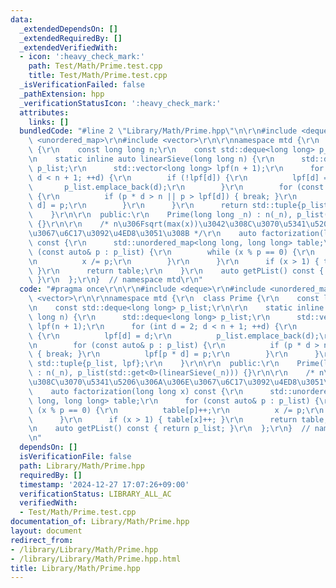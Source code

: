 ```yaml
---
data:
  _extendedDependsOn: []
  _extendedRequiredBy: []
  _extendedVerifiedWith:
  - icon: ':heavy_check_mark:'
    path: Test/Math/Prime.test.cpp
    title: Test/Math/Prime.test.cpp
  _isVerificationFailed: false
  _pathExtension: hpp
  _verificationStatusIcon: ':heavy_check_mark:'
  attributes:
    links: []
  bundledCode: "#line 2 \"Library/Math/Prime.hpp\"\n\r\n#include <deque>\r\n#include\
    \ <unordered_map>\r\n#include <vector>\r\n\r\nnamespace mtd {\r\n  class Prime\
    \ {\r\n    const long long n;\r\n    const std::deque<long long> p_list;\r\n\r\
    \n    static inline auto linearSieve(long long n) {\r\n      std::deque<long long>\
    \ p_list;\r\n      std::vector<long long> lpf(n + 1);\r\n      for (int d = 2;\
    \ d < n + 1; ++d) {\r\n        if (!lpf[d]) {\r\n          lpf[d] = d;\r\n   \
    \       p_list.emplace_back(d);\r\n        }\r\n        for (const auto& p : p_list)\
    \ {\r\n          if (p * d > n || p > lpf[d]) { break; }\r\n          lpf[p *\
    \ d] = p;\r\n        }\r\n      }\r\n      return std::tuple{p_list, lpf};\r\n\
    \    }\r\n\r\n  public:\r\n    Prime(long long _n) : n(_n), p_list(std::get<0>(linearSieve(_n)))\
    \ {}\r\n\r\n    /* n\u306Fsqrt(max(x))\u3042\u308C\u3070\u5341\u5206\u306A\u306E\
    \u3067\u6C17\u3092\u4ED8\u3051\u308B */\r\n    auto factorization(long long x)\
    \ const {\r\n      std::unordered_map<long long, long long> table;\r\n      for\
    \ (const auto& p : p_list) {\r\n        while (x % p == 0) {\r\n          table[p]++;\r\
    \n          x /= p;\r\n        }\r\n      }\r\n      if (x > 1) { table[x]++;\
    \ }\r\n      return table;\r\n    }\r\n    auto getPList() const { return p_list;\
    \ }\r\n  };\r\n}  // namespace mtd\r\n"
  code: "#pragma once\r\n\r\n#include <deque>\r\n#include <unordered_map>\r\n#include\
    \ <vector>\r\n\r\nnamespace mtd {\r\n  class Prime {\r\n    const long long n;\r\
    \n    const std::deque<long long> p_list;\r\n\r\n    static inline auto linearSieve(long\
    \ long n) {\r\n      std::deque<long long> p_list;\r\n      std::vector<long long>\
    \ lpf(n + 1);\r\n      for (int d = 2; d < n + 1; ++d) {\r\n        if (!lpf[d])\
    \ {\r\n          lpf[d] = d;\r\n          p_list.emplace_back(d);\r\n        }\r\
    \n        for (const auto& p : p_list) {\r\n          if (p * d > n || p > lpf[d])\
    \ { break; }\r\n          lpf[p * d] = p;\r\n        }\r\n      }\r\n      return\
    \ std::tuple{p_list, lpf};\r\n    }\r\n\r\n  public:\r\n    Prime(long long _n)\
    \ : n(_n), p_list(std::get<0>(linearSieve(_n))) {}\r\n\r\n    /* n\u306Fsqrt(max(x))\u3042\
    \u308C\u3070\u5341\u5206\u306A\u306E\u3067\u6C17\u3092\u4ED8\u3051\u308B */\r\n\
    \    auto factorization(long long x) const {\r\n      std::unordered_map<long\
    \ long, long long> table;\r\n      for (const auto& p : p_list) {\r\n        while\
    \ (x % p == 0) {\r\n          table[p]++;\r\n          x /= p;\r\n        }\r\n\
    \      }\r\n      if (x > 1) { table[x]++; }\r\n      return table;\r\n    }\r\
    \n    auto getPList() const { return p_list; }\r\n  };\r\n}  // namespace mtd\r\
    \n"
  dependsOn: []
  isVerificationFile: false
  path: Library/Math/Prime.hpp
  requiredBy: []
  timestamp: '2024-12-27 17:07:26+09:00'
  verificationStatus: LIBRARY_ALL_AC
  verifiedWith:
  - Test/Math/Prime.test.cpp
documentation_of: Library/Math/Prime.hpp
layout: document
redirect_from:
- /library/Library/Math/Prime.hpp
- /library/Library/Math/Prime.hpp.html
title: Library/Math/Prime.hpp
---
```


